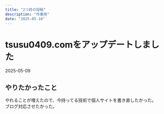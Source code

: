 ```yaml
---
title: "2つ目の投稿"
description: "作業用"
date: "2025-05-10"
---
```


# tsusu0409.comをアップデートしました
2025-05-09

## やりたかったこと
やれることが増えたので、今持ってる技術で個人サイトを書き直したかった。
ブログ対応させたかった。

